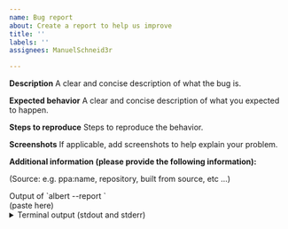 ```yaml
---
name: Bug report
about: Create a report to help us improve
title: ''
labels: ''
assignees: ManuelSchneid3r

---
```


<!--
CHECK THE EXISTING ISSUES! Duplicates will be deleted without an answer.
Also check the FAQ: https://superuser.com/questions/tagged/albert
Make sure you dont use an outdated verison.
-->

**Description**
A clear and concise description of what the bug is.

**Expected behavior**
A clear and concise description of what you expected to happen.

**Steps to reproduce**
Steps to reproduce the behavior.

**Screenshots**
If applicable, add screenshots to help explain your problem.

**Additional information (please provide the following information):**

(Source: e.g. ppa:name, repository, built from source, etc …)

<summary>Output of `albert --report `</summary>
(paste here)
</details>

<details>
<summary>Terminal output (stdout and stderr)</summary>
(paste here)
</details>
